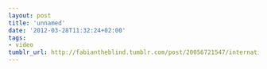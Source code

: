 ```yaml
---
layout: post
title: 'unnamed'
date: '2012-03-28T11:32:24+02:00'
tags:
- video
tumblr_url: http://fabiantheblind.tumblr.com/post/20056721547/international-conference-of-chemistry-by-sydas
---
```

